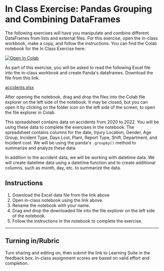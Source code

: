 # In Class Exercise: Pandas Grouping and Combining DataFrames

The following exercises will have you manipulate and combine different DataFrames from lists and external files. For this exercise, open the in-class workbook, make a copy, and follow the instructions. You can find the Colab notebook for the In Class Exercise here:

<a href="https://colab.research.google.com/github/byu-cce270/content/blob/main/docs/unit3/05_pandas_part2/in_class_pandaspart2.ipynb#scrollTo=sN247seQdOW5" target="_blank"><img src="https://colab.research.google.com/assets/colab-badge.svg" alt="Open In Colab"/></a>

As part of this exercise, you will be asked to read the following Excel file into the in-class workbook and create Panda's dataframes. Download the file from this link.

[accidents.xlsx](Data/accidents.xlsx)

After opening the notebook, drag and drop the files into the Colab file explorer on the left side of the notebook. It may be closed, but you can open it by clicking on the folder icon on the left side of the screen, to open the file explorer in Colab. 

This spreadsheet contains data on accidents from 2020 to 2022. You will be using these data to complete the exercises in the notebook. The spreadsheet contains columns for the date, Injury Location, Gender, Age Group, Incident Type, Days Lost, Plant, Report Type, Shift, Department, and Incident cost. We will be using the panda's `.groupby()` method to summarize and analyze these data. 

In addition to the accident data, we will be working with datetime data. We will  create datetime data using a datetime function and to create additional columns, such as month, day, etc. to  summarize the data.

## Instructions
1. Download the Excel data file from the link above
2. Open in-class notebook using the link above.
3. Rename the notebook with your name.
4. Drag and drop the downloaded file into the file explorer on the left side of the notebook.
5. Follow the instructions in the notebook to complete the exercise.
   

---

## Turning in/Rubric
Turn sharing and editing on, then submit the link to Learning Suite in the feedback box. In-class assignment scores are based on valid effort and completion.

